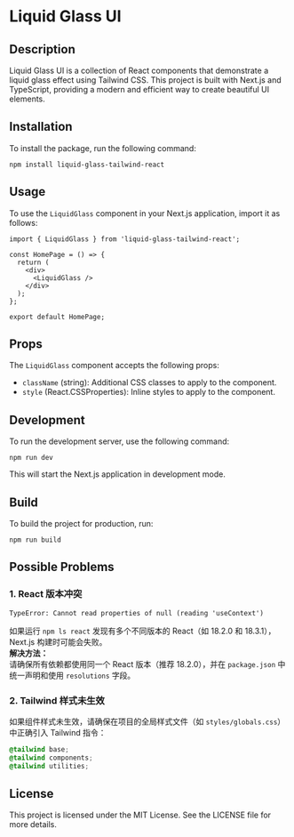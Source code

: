 # Liquid Glass UI

## Description
Liquid Glass UI is a collection of React components that demonstrate a liquid glass effect using Tailwind CSS. This project is built with Next.js and TypeScript, providing a modern and efficient way to create beautiful UI elements.

## Installation

To install the package, run the following command:

```
npm install liquid-glass-tailwind-react
```

## Usage

To use the `LiquidGlass` component in your Next.js application, import it as follows:

```tsx
import { LiquidGlass } from 'liquid-glass-tailwind-react';

const HomePage = () => {
  return (
    <div>
      <LiquidGlass />
    </div>
  );
};

export default HomePage;
```

## Props

The `LiquidGlass` component accepts the following props:

- `className` (string): Additional CSS classes to apply to the component.
- `style` (React.CSSProperties): Inline styles to apply to the component.

## Development

To run the development server, use the following command:

```
npm run dev
```

This will start the Next.js application in development mode.

## Build

To build the project for production, run:

```
npm run build
```

## Possible Problems

### 1. React 版本冲突
```
TypeError: Cannot read properties of null (reading 'useContext')
```
如果运行 `npm ls react` 发现有多个不同版本的 React（如 18.2.0 和 18.3.1），Next.js 构建时可能会失败。  
**解决方法：**  
请确保所有依赖都使用同一个 React 版本（推荐 18.2.0），并在 `package.json` 中统一声明和使用 `resolutions` 字段。

### 2. Tailwind 样式未生效

如果组件样式未生效，请确保在项目的全局样式文件（如 `styles/globals.css`）中正确引入 Tailwind 指令：

```css
@tailwind base;
@tailwind components;
@tailwind utilities;
```
## License

This project is licensed under the MIT License. See the LICENSE file for more details.